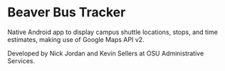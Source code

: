 Beaver Bus Tracker
==============

Native Android app to display campus shuttle locations, stops, and time estimates, making use of Google Maps API v2.

Developed by Nick Jordan and Kevin Sellers at OSU Administrative Services.
